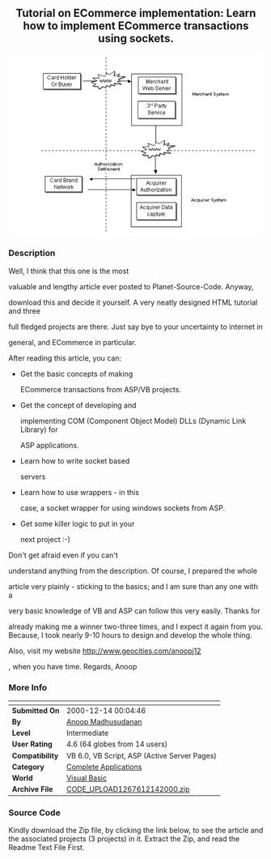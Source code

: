 ﻿<div align="center">

## Tutorial on ECommerce implementation: Learn how to implement ECommerce transactions using sockets\.

<img src="PIC20001214825153113.gif">
</div>

### Description

Well, I think that this one is the most

valuable and lengthy article ever posted to Planet-Source-Code. Anyway,

download this and decide it yourself. A very neatly designed HTML tutorial and three

full fledged projects are there. Just say bye to your uncertainty to internet in

general, and ECommerce in particular.

<p>After reading this article, you can:</p>

<ul>

<li>Get the basic concepts of making

ECommerce transactions from ASP/VB projects.</li>

<li>Get the concept of developing and

implementing COM (Component Object Model) DLLs (Dynamic Link Library) for

ASP applications.</li>

<li>Learn how to write socket based

servers</li>

<li>Learn how to use wrappers - in this

case, a socket wrapper for using windows sockets from ASP.</li>

<li>Get some killer logic to put in your

next project :-)</li>

</ul>

<p>Don't get afraid even if you can't

understand anything from the description. Of course, I prepared the whole

article very plainly - sticking to the basics; and I am sure than any one with a

very basic knowledge of VB and ASP can follow this very easily. Thanks for

already making me a winner two-three times, and I expect it again from you. Because, I took nearly 9-10 hours to design and develop the whole thing.

Also, visit my website http://www.geocities.com/anoopj12

, when you have time. Regards, Anoop </p>
 
### More Info
 


<span>             |<span>
---                |---
**Submitted On**   |2000-12-14 00:04:46
**By**             |[Anoop Madhusudanan](https://github.com/Planet-Source-Code/PSCIndex/blob/master/ByAuthor/anoop-madhusudanan.md)
**Level**          |Intermediate
**User Rating**    |4.6 (64 globes from 14 users)
**Compatibility**  |VB 6\.0, VB Script, ASP \(Active Server Pages\) 
**Category**       |[Complete Applications](https://github.com/Planet-Source-Code/PSCIndex/blob/master/ByCategory/complete-applications__1-27.md)
**World**          |[Visual Basic](https://github.com/Planet-Source-Code/PSCIndex/blob/master/ByWorld/visual-basic.md)
**Archive File**   |[CODE\_UPLOAD1267612142000\.zip](https://github.com/Planet-Source-Code/anoop-madhusudanan-tutorial-on-ecommerce-implementation-learn-how-to-implement-ecommerce-t__1-13586/archive/master.zip)





### Source Code

Kindly download the Zip file, by clicking the link below, to see the article and the associated projects (3 projects) in it. Extract the Zip, and read the Readme Text File First.

